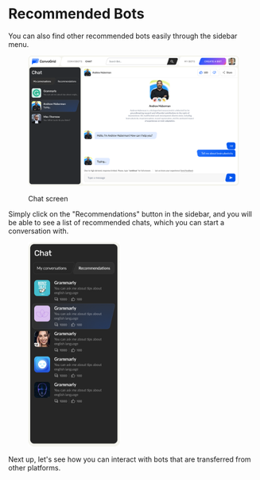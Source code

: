 # Recommended Bots

You can also find other recommended bots easily through the sidebar menu.

<figure><img src="../.gitbook/assets/image (2).png" alt=""><figcaption><p>Chat screen</p></figcaption></figure>

Simply click on the "Recommendations" button in the sidebar, and you will be able to see a list of recommended chats, which you can start a conversation with.

<figure><img src="../.gitbook/assets/image (24).png" alt="" width="185"><figcaption></figcaption></figure>



Next up, let's see how you can interact with bots that are transferred from other platforms.
